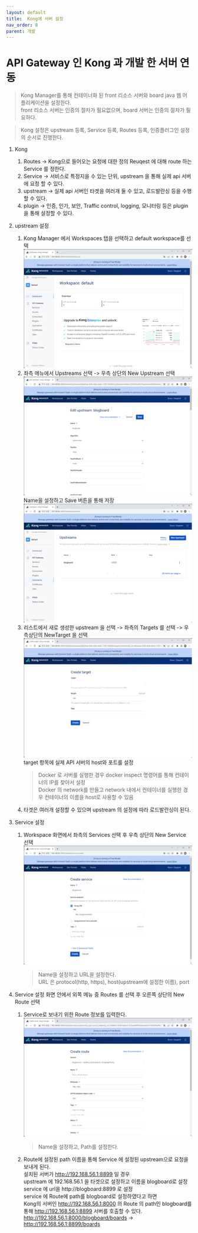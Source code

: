 ```yaml
---
layout: default
title:  Kong에 서버 설정      
nav_order: 8
parent: 개발
---
```


# API Gateway 인 Kong 과 개발 한 서버 연동     

> Kong Manager를 통해 컨테이너화 된 front 리소스 서버와 board java 웹 어플리케이션을 설정한다.    
> front 리소스 서버는 인증의 절차가 필요없으며, board 서버는 인증의 절차가 필요하다.      

> Kong 설정은 upstream 등록, Service 등록, Routes 등록, 인증플러그인 설정 의 순서로 진행한다.    

1. Kong 
    1. Routes -> Kong으로 들어오는 요청에 대한 정의 Reuqest 에 대해 route 하는 Service 를 정한다.    
    2. Service -> 서비스로 특정지을 수 있는 단위, upstream 을 통해 실제 api 서버에 요청 할 수 있다.    
    3. upstream -> 실제 api 서버인 타겟을 여러개 둘 수 있고, 로드발란싱 등을 수행 할 수 있다.    
    4. plugin -> 인증, 인가, 보안, Traffic control, logging, 모니터링 등은 plugin을 통해 설정할 수 있다.    

2. upstream 설정   
    1. Kong Manager 에서 Workspaces 탭을 선택하고 default workspace를 선택     
    ![kong Setting](../image/Dev/kongset1.png)    
    2. 좌측 메뉴에서 Upstreams 선택 -> 우측 상단의 New Upstream 선택   
    ![kong Set Upstream](../image/Dev/kongset2.png)    
    Name을 설정하고 Save 버튼을 통해 저장     
    ![kong Set Upstream List](../image/Dev/kongset3.png)    
    3. 리스트에서 새로 생성한 upstream 을 선택 -> 좌측의 Targets 를 선택 -> 우측상단의 NewTarget 을 선택   
    ![kong Set Upstream target](../image/Dev/kongset4.png)    
    target 항목에 실제 API 서버의 host와 포트를 설정   
        > Docker 로 서버를 실행한 경우 docker inspect 명령어를 통해 컨테이너의 IP를 찾아서 설정   
        > Docker 의 network를 만들고 network 내에서 컨테이너를 실행한 경우 컨테이너의 이름을 host로 사용할 수 있음   
    4. 타겟은 여러개 설정할 수 있으며 upstream 의 설정에 따라 로드발란싱이 된다.    


3. Service 설정   
    1. Workspace 화면에서 좌측의 Services 선택 후 우측 상단의 New Service 선택   
    ![kong Set Service](../image/Dev/kongset5.png)    
        > Name을 설정하고 URL을 설정한다.    
        > URL 은 protocol(http, https), host(upstream에 설정한 이름), port    
    
4. Service 설정 화면 안에서 외쪽 메뉴 중 Routes 를 선택 후 오른쪽 상단의 New Route 선택   
    1. Service로 보내기 위한 Route 정보를 입력한다.         
    ![kong Set Route](../image/Dev/kongset6.png)    
        > Name을 설정하고, Path를 설정한다.   

    2. Route에 설정된 path 이름을 통해 Service 에 설정된 upstream으로 요청을 보내게 된다.    
        설치된 서버가 http://192.168.56.1:8899 일 경우   
        upstream 에 192.168.56.1 을 타겟으로 설정하고 이름을 blogboard로 설정   
        service 에 url을 http://blogboard:8899 로 설정   
        service 에 Route에 path를 blogboard로 설정하였다고 하면   
        Kong의 서버인 http://192.168.56.1:8000 의 Route 의 path인 blogboard를 통해 http://192.168.56.1:8899 서버를 호출할 수 있다.    
        http://192.168.56.1:8000/blogboard/boards -> http://192.168.56.1:8899/boards


